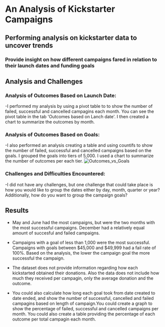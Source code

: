 # An Analysis of Kickstarter Campaigns
## Performing analysis on kickstarter data to uncover trends
### Provide insight on how different campaigns fared in relation to their launch dates and funding goals

## Analysis and Challenges

### Analysis of Outcomes Based on Launch Date: 
-I performed my analysis by using a pivot table to to show the number of failed, successful and cancelled campagins each month. You can see the pivot table in the tab 'Outcomes based on Lanch date'.  I then created a chart to summarize the outcomes by month. 

### Analysis of Outcomes Based on Goals: 
-I also performed an analysis creating a table and using countifs to show the number of failed, successful and cancelled campaigns based on the goals. I grouped the goals into tiers of 5,000. I used a chart to summarize the number of outcomes per each tier. ![Outcomes_vs_Goals](asosnik530/Kickstarter-analysis/Resources/Outcomes_vs_Goals.png)
	
### Challenges and Difficulties Encountered: 
-I did not have any challenges, but one challenge that could take place is how you would like to group the dates either by day, month, quarter or year? Additionally, how do you want to group the campaign goals?

## Results

- May and June had the most campaigns, but were the two months with the most successful campaigns. December had a relatively equal amount of succesful and failed campaigns.

- Campaigns with a goal of less than 1,000 were the most successful. Campaigns with goals between $45,000 and $49,999 had a fail rate of 100%. Based on the analysis, the lower the campaign goal the more successful the campaign. 

- The dataset does not provide information regarding how each kickstarted obtained their donations. Also the data does not include how much they received per campagin, only the average donation and the outcome. 

- You could also calculate how long each goal took from date created to date ended, and show the number of successful, cancelled and failed campagins based on length of campaign.You could create a graph to show the percentage of failed, successful and cancelled campaigns per month. You could also create a table providing the percentage of each outcome per total campagin each month. 
